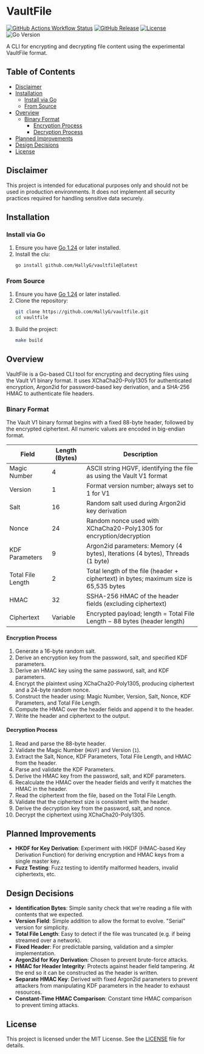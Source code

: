 # VaultFile
[![GitHub Actions Workflow Status](https://img.shields.io/github/actions/workflow/status/hallyg/vaultfile/master.yaml)](https://github.com/HallyG/vaultfile/actions/workflows/master.yaml)
[![GitHub Release](https://img.shields.io/github/v/release/hallyg/vaultfile?label=latest%20release)](https://github.com/HallyG/vaultfile/releases/latest)
[![License](https://img.shields.io/github/license/hallyg/vaultfile)](https://github.com/HallyG/vaultfile/blob/master/LICENSE)
![Go Version](https://img.shields.io/github/go-mod/go-version/hallyg/vaultfile)

A CLI for encrypting and decrypting file content using the experimental VaultFile format.

## Table of Contents
- [Disclaimer](#disclaimer)
- [Installation](#installation)
  - [Install via Go](#install-via-go)
  - [From Source](#from-source)
- [Overview](#overview)
  - [Binary Format](#binary-format)
    - [Encryption Process](#encryption-process)
    - [Decryption Process](#decryption-process)
- [Planned Improvements](#planned-improvements)
- [Design Decisions](#design-decisions)
- [License](#license)

## Disclaimer
This project is intended for educational purposes only and should not be used in production environments. It does not implement all security practices required for handling sensitive data securely.

## Installation

### Install via Go
1. Ensure you have [Go 1.24](https://go.dev/doc/install) or later installed.
2. Install the clu:
   ```bash
   go install github.com/HallyG/vaultfile@latest
   ```

### From Source
1. Ensure you have [Go 1.24](https://go.dev/doc/install) or later installed.
2. Clone the repository:
   ```bash
   git clone https://github.com/HallyG/vaultfile.git
   cd vaultfile
   ```
3. Build the project:
   ```bash
   make build
   ```

## Overview
VaultFile is a Go-based CLI tool for encrypting and decrypting files using the Vault V1 binary format. It uses XChaCha20-Poly1305 for authenticated encryption, Argon2id for password-based key derivation, and a SHA-256 HMAC to authenticate file headers.

### Binary Format
The Vault V1 binary format begins with a fixed 88-byte header, followed by the encrypted ciphertext. All numeric values are encoded in big-endian format.

| Field             | Length (Bytes) | Description                                                                              |
|-------------------|----------------|------------------------------------------------------------------------------------------|
| Magic Number      | 4              | ASCII string HGVF, identifying the file as using the Vault V1 format                     |
| Version           | 1              | Format version number; always set to 1 for V1                                            |
| Salt              | 16             | Random salt used during Argon2id key derivation                                          |
| Nonce             | 24             | Random nonce used with XChaCha20-Poly1305 for encryption/decryption                      |
| KDF Parameters    | 9              | Argon2id parameters: Memory (4 bytes), Iterations (4 bytes), Threads (1 byte)            |
| Total File Length | 2              | Total length of the file (header + ciphertext) in bytes; maximum size is 65,535 bytes    |
| HMAC              | 32             | SSHA-256 HMAC of the header fields (excluding ciphertext)                                | 
| Ciphertext        | Variable       | Encrypted payload; length = Total File Length − 88 bytes (header length)                 |

#### Encryption Process
1. Generate a 16-byte random salt.
2. Derive an encryption key from the password, salt, and specified KDF parameters.
3. Derive an HMAC key using the same password, salt, and KDF parameters.
4. Encrypt the plaintext using XChaCha20-Poly1305, producing ciphertext and a 24-byte random nonce.
5. Construct the header using: Magic Number, Version, Salt, Nonce, KDF Parameters, and Total File Length.
6. Compute the HMAC over the header fields and append it to the header.
7. Write the header and ciphertext to the output.

#### Decryption Process
1. Read and parse the 88-byte header.
2. Validate the Magic Number (`HGVF`) and Version (`1`).
3. Extract the Salt, Nonce, KDF Parameters, Total File Length, and HMAC from the header.
4. Parse and validate the KDF Parameters.
5. Derive the HMAC key from the password, salt, and KDF parameters.
6. Recalculate the HMAC over the header fields and verify it matches the HMAC in the header.
7. Read the ciphertext from the file, based on the Total File Length.
8. Validate that the ciphertext size is consistent with the header.
9. Derive the decryption key from the password, salt, and nonce.
10. Decrypt the ciphertext using XChaCha20-Poly1305.

## Planned Improvements
- **HKDF for Key Derivation**: Experiment with HKDF (HMAC-based Key Derivation Function) for deriving encryption and HMAC keys from a single master key.
- **Fuzz Testing**: Fuzz testing to identify malformed headers, invalid ciphertexts, etc.

## Design Decisions
- **Identification Bytes**: Simple sanity check that we're reading a file with contents that we expected.
- **Version Field**: Simple addition to allow the format to evolve. "Serial" version for simplicity.
- **Total File Length**: Easy to detect if the file was truncated (e.g. if being streamed over a network).
- **Fixed Header**: For predictable parsing, validation and a simpler implementation.
- **Argon2id for Key Derivation**: Chosen to prevent brute-force attacks.
- **HMAC for Header Integrity**: Protects against header field tampering. At the end so it can be constructed as the header is written.
- **Separate HMAC Key**: Derived with fixed Argon2id parameters to prevent attackers from manipulating KDF parameters in the header to exhaust resources.
- **Constant-Time HMAC Comparison**: Constant time HMAC comparison to prevent timing attacks.

## License
This project is licensed under the MIT License. See the [LICENSE](./LICENSE) file for details.